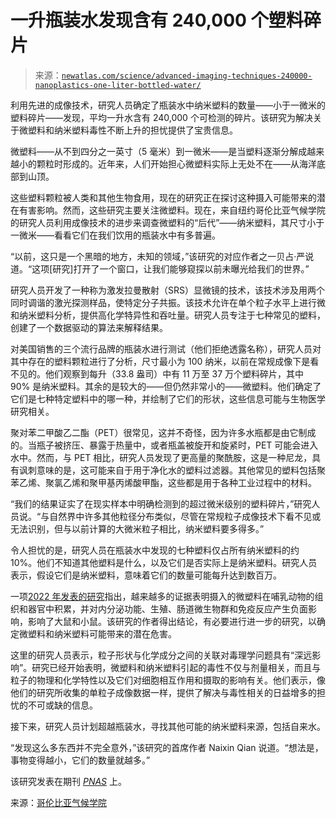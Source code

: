 <!--yml

category: 未分类

date: 2024-05-27 14:47:01

-->

# 一升瓶装水发现含有 240,000 个塑料碎片

> 来源：[`newatlas.com/science/advanced-imaging-techniques-240000-nanoplastics-one-liter-bottled-water/`](https://newatlas.com/science/advanced-imaging-techniques-240000-nanoplastics-one-liter-bottled-water/)

利用先进的成像技术，研究人员确定了瓶装水中纳米塑料的数量——小于一微米的塑料碎片——发现，平均一升水含有 240,000 个可检测的碎片。该研究为解决关于微塑料和纳米塑料毒性不断上升的担忧提供了宝贵信息。

微塑料——从不到四分之一英寸（5 毫米）到一微米——是当塑料逐渐分解成越来越小的颗粒时形成的。近年来，人们开始担心微塑料实际上无处不在——从海洋底部到山顶。

这些塑料颗粒被人类和其他生物食用，现在的研究正在探讨这种摄入可能带来的潜在有害影响。然而，这些研究主要关注微塑料。现在，来自纽约哥伦比亚气候学院的研究人员利用成像技术的进步来调查微塑料的“后代”——纳米塑料，其尺寸小于一微米——看看它们在我们饮用的瓶装水中有多普遍。

“以前，这只是一个黑暗的地方，未知的领域，”该研究的对应作者之一贝占·严说道。“这项[研究]打开了一个窗口，让我们能够窥探以前未曝光给我们的世界。”

研究人员开发了一种称为激发拉曼散射（SRS）显微镜的技术，该技术涉及用两个同时调谐的激光探测样品，使特定分子共振。该技术允许在单个粒子水平上进行微和纳米塑料分析，提供高化学特异性和吞吐量。研究人员专注于七种常见的塑料，创建了一个数据驱动的算法来解释结果。

对美国销售的三个流行品牌的瓶装水进行测试（他们拒绝透露名称），研究人员对其中存在的塑料颗粒进行了分析，尺寸最小为 100 纳米，以前在常规成像下是看不见的。他们观察到每升（33.8 盎司）中有 11 万至 37 万个塑料碎片，其中 90% 是纳米塑料。其余的是较大的——但仍然非常小的——微塑料。他们确定了它们是七种特定塑料中的哪一种，并绘制了它们的形状，这些信息可能与生物医学研究相关。

聚对苯二甲酸乙二酯（PET）很常见，这并不奇怪，因为许多水瓶都是由它制成的。当瓶子被挤压、暴露于热量中，或者瓶盖被旋开和旋紧时，PET 可能会进入水中。然而，与 PET 相比，研究人员发现了更高量的聚酰胺，这是一种尼龙，具有讽刺意味的是，这可能来自于用于净化水的塑料过滤器。其他常见的塑料包括聚苯乙烯、聚氯乙烯和聚甲基丙烯酸甲酯，这些都是用于各种工业过程中的材料。

“我们的结果证实了在现实样本中明确检测到的超过微米级别的塑料碎片，”研究人员说。“与自然界中许多其他粒径分布类似，尽管在常规粒子成像技术下看不见或无法识别，但与以前计算的大微米粒子相比，纳米塑料要多得多。”

令人担忧的是，研究人员在瓶装水中发现的七种塑料仅占所有纳米塑料的约 10%。他们不知道其他塑料是什么，以及它们是否实际上是纳米塑料。研究人员表示，假设它们是纳米塑料，意味着它们的数量可能每升达到数百万。

一项[2022 年发表的研究](https://www.frontiersin.org/articles/10.3389/fendo.2022.1084236/full#h9)指出，越来越多的证据表明摄入的微塑料在哺乳动物的组织和器官中积累，并对内分泌功能、生殖、肠道微生物群和免疫反应产生负面影响，影响了大鼠和小鼠。该研究的作者得出结论，有必要进行进一步的研究，以确定微塑料和纳米塑料可能带来的潜在危害。

这里的研究人员表示，粒子形状与化学成分之间的关联对毒理学问题具有“深远影响”。研究已经开始表明，微塑料和纳米塑料引起的毒性不仅与剂量相关，而且与粒子的物理和化学特性以及它们对细胞相互作用和摄取的影响有关。他们表示，像他们的研究所收集的单粒子成像数据一样，提供了解决与毒性相关的日益增多的担忧的不可或缺的信息。

接下来，研究人员计划超越瓶装水，寻找其他可能的纳米塑料来源，包括自来水。

“发现这么多东西并不完全意外，”该研究的首席作者 Naixin Qian 说道。“想法是，事物变得越小，它们的数量就越多。”

该研究发表在期刊 *[PNAS](https://www.pnas.org/doi/10.1073/pnas.2300582121#sec-6)* 上。

来源：[哥伦比亚气候学院](https://news.climate.columbia.edu/2024/01/08/bottled-water-can-contain-hundreds-of-thousands-of-previously-uncounted-tiny-plastic-bits-study-finds/)
